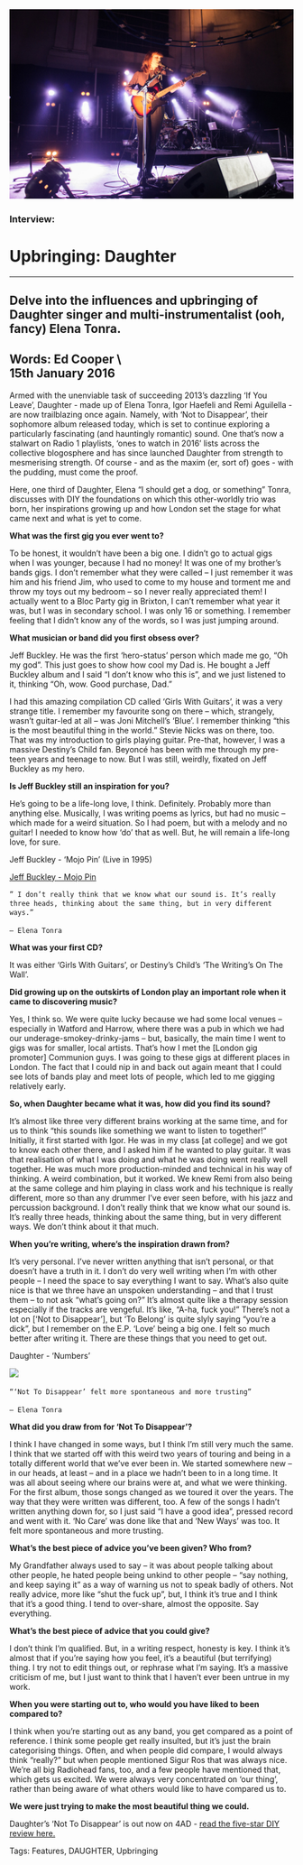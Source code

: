 <img src="/Images/Caroline Quinn/Daughter-19-St-John-Hackney-191115-Caroline-Quinn.jpg">

### Interview: 
# Upbringing: Daughter
---
## Delve into the influences and upbringing of Daughter singer and multi-instrumentalist (ooh, fancy) Elena Tonra.

Words: Ed Cooper \	
15th January 2016 
---

Armed with the unenviable task of succeeding 2013’s dazzling ‘If You Leave’, Daughter - made up of Elena Tonra, Igor Haefeli and Remi Aguilella - are now trailblazing once again. Namely, with ‘Not to Disappear’, their sophomore album released today, which is set to continue exploring a particularly fascinating (and hauntingly romantic) sound. One that’s now a stalwart on Radio 1 playlists, ‘ones to watch in 2016’ lists across the collective blogosphere and has since launched Daughter from strength to mesmerising strength. Of course - and as the maxim (er, sort of) goes - with the pudding, must come the proof.

Here, one third of Daughter, Elena “I should get a dog, or something” Tonra, discusses with DIY the foundations on which this other-worldly trio was born, her inspirations growing up and how London set the stage for what came next and what is yet to come.

**What was the first gig you ever went to?**

To be honest, it wouldn’t have been a big one. I didn’t go to actual gigs when I was younger, because I had no money! It was one of my brother’s bands gigs. I don’t remember what they were called – I just remember it was him and his friend Jim, who used to come to my house and torment me and throw my toys out my bedroom – so I never really appreciated them! I actually went to a Bloc Party gig in Brixton, I can’t remember what year it was, but I was in secondary school. I was only 16 or something. I remember feeling that I didn’t know any of the words, so I was just jumping around.

**What musician or band did you first obsess over?**

Jeff Buckley. He was the first ‘hero-status’ person which made me go, “Oh my god”. This just goes to show how cool my Dad is. He bought a Jeff Buckley album and I said “I don’t know who this is”, and we just listened to it, thinking “Oh, wow. Good purchase, Dad.”

I had this amazing compilation CD called ‘Girls With Guitars’, it was a very strange title. I remember my favourite song on there – which, strangely, wasn’t guitar-led at all – was Joni Mitchell’s ‘Blue’. I remember thinking “this is the most beautiful thing in the world.” Stevie Nicks was on there, too. That was my introduction to girls playing guitar. Pre-that, however, I was a massive Destiny’s Child fan. Beyoncé has been with me through my pre-teen years and teenage to now. But I was still, weirdly, fixated on Jeff Buckley as my hero.

**Is Jeff Buckley still an inspiration for you?**

He’s going to be a life-long love, I think. Definitely. Probably more than anything else. Musically, I was writing poems as lyrics, but had no music – which made for a weird situation. So I had poem, but with a melody and no guitar! I needed to know how ‘do’ that as well. But, he will remain a life-long love, for sure.

Jeff Buckley - ‘Mojo Pin’ (Live in 1995)

[Jeff Buckley - Mojo Pin](http://web.archive.org/web/20190301022411/https://www.youtube.com/watch?v=cU7GNlfMKhU)

```
” I don’t really think that we know what our sound is. It’s really three heads, thinking about the same thing, but in very different ways.”

— Elena Tonra

```

**What was your first CD?**

It was either ‘Girls With Guitars’, or Destiny’s Child’s ‘The Writing’s On The Wall’.

**Did growing up on the outskirts of London play an important role when it came to discovering music?**

Yes, I think so. We were quite lucky because we had some local venues – especially in Watford and Harrow, where there was a pub in which we had our underage-smokey-drinky-jams – but, basically, the main time I went to gigs was for smaller, local artists. That’s how I met the [London gig promoter] Communion guys. I was going to these gigs at different places in London. The fact that I could nip in and back out again meant that I could see lots of bands play and meet lots of people, which led to me gigging relatively early.

**So, when Daughter became what it was, how did you find its sound?**

It’s almost like three very different brains working at the same time, and for us to think “this sounds like something we want to listen to together!” Initially, it first started with Igor. He was in my class [at college] and we got to know each other there, and I asked him if he wanted to play guitar. It was that realisation of what I was doing and what he was doing went really well together. He was much more production-minded and technical in his way of thinking. A weird combination, but it worked. We knew Remi from also being at the same college and him playing in class work and his technique is really different, more so than any drummer I’ve ever seen before, with his jazz and percussion background. I don’t really think that we know what our sound is. It’s really three heads, thinking about the same thing, but in very different ways. We don’t think about it that much.

**When you’re writing, where’s the inspiration drawn from?**

It’s very personal. I’ve never written anything that isn’t personal, or that doesn’t have a truth in it. I don’t do very well writing when I’m with other people – I need the space to say everything I want to say. What’s also quite nice is that we three have an unspoken understanding – and that I trust them – to not ask “what’s going on?” It’s almost quite like a therapy session especially if the tracks are vengeful. It’s like, “A-ha, fuck you!” There’s not a lot on [‘Not to Disappear’], but ‘To Belong’ is quite slyly saying “you’re a dick”, but I remember on the E.P. ‘Love’ being a big one. I felt so much better after writing it. There are these things that you need to get out.

Daughter - ‘Numbers’

[<img src="https://i.ytimg.com/vi/z-fD3PIRSO8/maxresdefault.jpg">](https://www.youtube.com/watch?v=z-fD3PIRSO8)

```
“‘Not To Disappear’ felt more spontaneous and more trusting”

— Elena Tonra
```

**What did you draw from for ‘Not To Disappear’?**

I think I have changed in some ways, but I think I’m still very much the same. I think that we started off with this weird two years of touring and being in a totally different world that we’ve ever been in. We started somewhere new – in our heads, at least – and in a place we hadn’t been to in a long time. It was all about seeing where our brains were at, and what we were thinking. For the first album, those songs changed as we toured it over the years. The way that they were written was different, too. A few of the songs I hadn’t written anything down for, so I just said “I have a good idea”, pressed record and went with it. ‘No Care’ was done like that and ‘New Ways’ was too. It felt more spontaneous and more trusting.

**What’s the best piece of advice you’ve been given? Who from?**

My Grandfather always used to say – it was about people talking about other people, he hated people being unkind to other people – “say nothing, and keep saying it” as a way of warning us not to speak badly of others. Not really advice, more like “shut the fuck up”, but, I think it’s true and I think that it’s a good thing. I tend to over-share, almost the opposite. Say everything.

**What’s the best piece of advice that you could give?**

I don’t think I’m qualified. But, in a writing respect, honesty is key. I think it’s almost that if you’re saying how you feel, it’s a beautiful (but terrifying) thing. I try not to edit things out, or rephrase what I’m saying. It’s a massive criticism of me, but I just want to think that I haven’t ever been untrue in my work.

**When you were starting out to, who would you have liked to been compared to?**

I think when you’re starting out as any band, you get compared as a point of reference. I think some people get really insulted, but it’s just the brain categorising things. Often, and when people did compare, I would always think “really?” but when people mentioned Sigur Ros that was always nice. We’re all big Radiohead fans, too, and a few people have mentioned that, which gets us excited. We were always very concentrated on ‘our thing’, rather than being aware of what others would like to have compared us to.

**We were just trying to make the most beautiful thing we could.**

Daughter’s ‘Not To Disappear’ is out now on 4AD - [read the five-star DIY review here.](https://diymag.com/review/album/daughter-not-to-disappear-album-review)

Tags: Features, DAUGHTER, Upbringing



